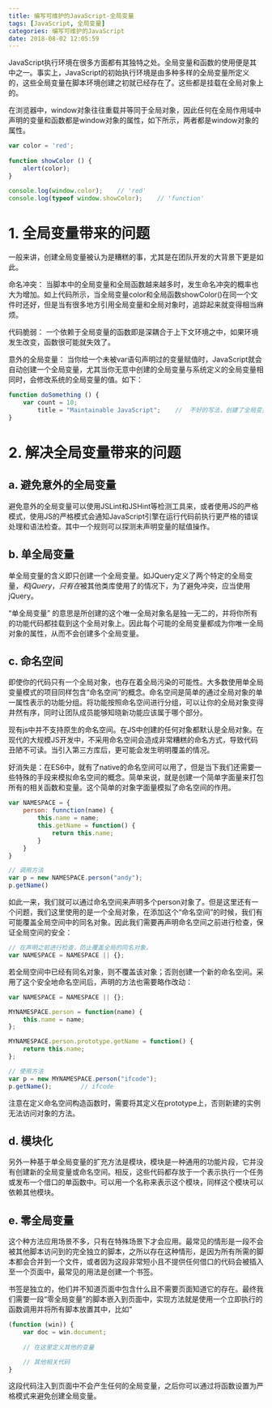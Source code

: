 ```yaml
---
title: 编写可维护的JavaScript-全局变量
tags: [JavaScript, 全局变量]
categories: 编写可维护的JavaScript
date: 2018-08-02 12:05:59
---
```


JavaScript执行环境在很多方面都有其独特之处。全局变量和函数的使用便是其中之一。事实上，JavaScript的初始执行环境是由多种多样的全局变量所定义的，这些全局变量在脚本环境创建之初就已经存在了。这些都是挂载在全局对象上的。

在浏览器中，window对象往往重载并等同于全局对象，因此任何在全局作用域中声明的变量和函数都是window对象的属性，如下所示，两者都是window对象的属性。

```javascript
var color = 'red';
 
function showColor () {
    alert(color);
}

console.log(window.color);    // 'red'
console.log(typeof window.showColor);    // 'function'
```

# 1.  全局变量带来的问题

一般来讲，创建全局变量被认为是糟糕的事，尤其是在团队开发的大背景下更是如此。

命名冲突： 当脚本中的全局变量和全局函数越来越多时，发生命名冲突的概率也大为增加。如上代码所示，当全局变量color和全局函数showColor()在同一个文件时还好，但是当有很多地方引用全局变量和全局对象时，追踪起来就变得相当麻烦。

代码脆弱： 一个依赖于全局变量的函数即是深耦合于上下文环境之中，如果环境发生改变，函数很可能就失效了。

意外的全局变量： 当你给一个未被var语句声明过的变量赋值时，JavaScript就会自动创建一个全局变量，尤其当你无意中创建的全局变量与系统定义的全局变量相同时，会修改系统的全局变量的值。如下：

```javascript
function doSomething () {
    var count = 10;
        title = "Maintainable JavaScript";    //  不好的写法，创建了全局变量
}
```

# 2. 解决全局变量带来的问题

## a. 避免意外的全局变量

避免意外的全局变量可以使用JSLint和JSHint等检测工具来，或者使用JS的严格模式，使用JS的严格模式会通知JavaScript引擎在运行代码前执行更严格的错误处理和语法检查。其中一个规则可以探测未声明变量的赋值操作。

## b. 单全局变量

单全局变量的含义即只创建一个全局变量。如JQuery定义了两个特定的全局变量，$和jQuery，只有在$被其他类库使用了的情况下，为了避免冲突，应当使用jQuery。

“单全局变量” 的意思是所创建的这个唯一全局对象名是独一无二的，并将你所有的功能代码都挂载到这个全局对象上。因此每个可能的全局变量都成为你唯一全局对象的属性，从而不会创建多个全局变量。

## c. 命名空间

即使你的代码只有一个全局对象，也存在着全局污染的可能性。大多数使用单全局变量模式的项目同样包含“命名空间”的概念。命名空间是简单的通过全局对象的单一属性表示的功能分组。将功能按照命名空间进行分组，可以让你的全局对象变得井然有序，同时让团队成员能够知晓新功能应该属于哪个部分。

现有js中并不支持原生的命名空间。在JS中创建的任何对象都默认是全局对象。在现代的大规模JS开发中，不采用命名空间会造成非常糟糕的命名方式，导致代码丑陋不可读。当引入第三方库后，更可能会发生明明覆盖的情况。

好消失是：在ES6中，就有了native的命名空间可以用了，但是当下我们还需要一些特殊的手段来模拟命名空间的概念。简单来说，就是创建一个简单字面量来打包所有的相关函数和变量。这个简单的对象字面量模拟了命名空间的作用。

```javascript
var NAMESPACE = {
    person: funnction(name) {
        this.name = name;
        this.getName = function() {
            return this.name;
        }
    }
}

// 调用方法
var p = new NAMESPACE.person("andy");
p.getName()
```

如此一来，我们就可以通过命名空间来声明多个person对象了。但是这里还有一个问题，我们这里使用的是一个全局对象，在添加这个“命名空间”的时候，我们有可能覆盖全局空间中的同名对象。因此我们需要再声明命名空间之前进行检查，保证全局空间的安全：

```javascript
// 在声明之前进行检查，防止覆盖全局的同名对象。
var NAMESPACE = NAMESPACE || {};
```

若全局空间中已经有同名对象，则不覆盖该对象；否则创建一个新的命名空间。采用了这个安全地命名空间后，声明的方法也需要略作改动：

```javascript
var NAMESPACE = NAMESPACE || {};

MYNAMESPACE.person = function(name) {
    this.name = name;
};

MYNAMESPACE.person.prototype.getName = function() {
    return this.name;
};

// 使用方法
var p = new MYNAMESPACE.person("ifcode");
p.getName();        // ifcode
```

注意在定义命名空间构造函数时，需要将其定义在prototype上，否则新建的实例无法访问对象的方法。

## d. 模块化

另外一种基于单全局变量的扩充方法是模块，模块是一种通用的功能片段，它并没有创建新的全局变量或命名空间。相反，这些代码都存放于一个表示执行一个任务或发布一个借口的单函数中。可以用一个名称来表示这个模块，同样这个模块可以依赖其他模块。

## e. 零全局变量

这个种方法应用场景不多，只有在特殊场景下才会应用。最常见的情形是一段不会被其他脚本访问到的完全独立的脚本，之所以存在这种情形，是因为所有所需的脚本都会合并到一个文件，或者因为这段非常短小且不提供任何借口的代码会被插入至一个页面中，最常见的用法是创建一个书签。

书签是独立的，他们并不知道页面中包含什么且不需要页面知道它的存在。最终我们需要一段“零全局变量”的脚本嵌入到页面中，实现方法就是使用一个立即执行的函数调用并将所有脚本放置其中，比如“

```javascript
(function (win)) {
    var doc = win.document;
    
    // 在这里定义其他的变量

    // 其他相关代码
}
```

这段代码注入到页面中不会产生任何的全局变量，之后你可以通过将函数设置为严格模式来避免创建全局变量。

<!-- more -->
